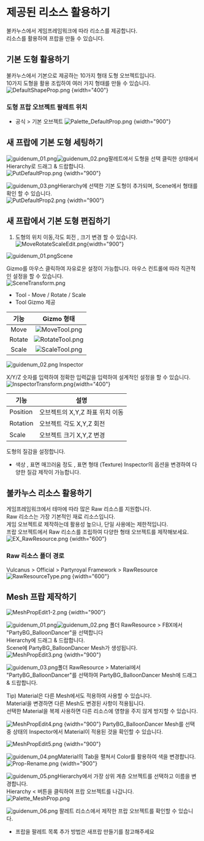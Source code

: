#  제공된 리소스 활용하기  
불카누스에서 게임프레임워크에 따라 리소스를 제공합니다.   
리소스를 활용하여 프랍을 만들 수 있습니다.

## 기본 도형 활용하기
불카누스에서 기본으로 제공하는 10가지 형태 도형 오브젝트입니다.  
10가지 도형을 활용 조립하여 여러 가지 형태를 만들 수 있습니다.  
![DefaultShapeProp.png](media/images/Prop-DefaultShape.png) {width="400"}

### 도형 프랍 오브젝트 팔레트 위치  
- 공식 > 기본 오브젝트
![Palette_DefaultProp.png](../How-to-Beginner-2-Party-Royal/media/images/Palette_DefaultProp.png) {width="900"}

## 새 프랍에 기본 도형 세팅하기  
![guidenum_01.png](../../media/image/guidenum_01.png)![guidenum_02.png](../../media/image/guidenum_02.png)팔레트에서 도형을 선택 클릭한 상태에서 Hierarchy로 드래그 & 드랍합니다.    
![PutDefaultProp.png](media/images/Put-Default-Prop.png) {width="900"}

![guidenum_03.png](../../media/image/guidenum_03.png)Hierarchy에 선택한 기본 도형이 추가되며, Scene에서 형태를 확인 할 수 있습니다.  
![PutDefaultProp2.png](media/images/Put-Default-Prop-2.png) {width="900"}  
  
## 새 프랍에서 기본 도형 편집하기
1. 도형의 위치 이동,각도 회전 , 크기 변경 할 수 있습니다.
![MoveRotateScaleEdit.png](media/images/Move-Rotate-Scale-Edit.png){width="900"}


![guidenum_01.png](../../media/image/guidenum_01.png)Scene   
  
Gizmo를 마우스 클릭하여 자유로운 설정이 가능합니다.
마우스 컨트롤에 따라 직관적인 설정을 할 수 있습니다.  
![SceneTransform.png](media/images/Scene-Transform.png)
- Tool - Move / Rotate / Scale 
- Tool Gizmo 제공

|   기능   |                                     Gizmo 형태                                     |
|:------:|:--------------------------------------------------------------------------------:|
|  Move  |   ![MoveTool.png](../How-to-Beginner-2-Party-Royal/media/images/Move-Tool.png)   |
| Rotate | ![RotateTool.png](../How-to-Beginner-2-Party-Royal/media/images/Rotate-Tool.png) |
| Scale  |  ![ScaleTool.png](../How-to-Beginner-2-Party-Royal/media/images/Scale-Tool.png)  |

  
![guidenum_02.png](../../media/image/guidenum_02.png) Inspector  
  
X/Y/Z 숫자를 입력하여 정확한 입력값을 입력하여 설계적인 설정을 할 수 있습니다.  
![InspectorTransform.png](media/images/Inspector-Transform.png){width="400"}

| 기능       | 설명                   |
|----------|----------------------|
| Position | 오브젝트의 X,Y,Z 좌표 위치 이동 |
| Rotation | 오브젝트 각도 X,Y,Z 회전     |
| Scale    | 오브젝트 크기 X,Y,Z 변경     |
  


도형의 질감을 설정합니다. 
- 색상 , 표면 매끄러움 정도 , 표면 형태 (Texture)
Inspector의 옵션을 변경하여 다양한 질감 제작이 가능합니다.

## 불카누스 리소스 활용하기
게임프레임워크에서 테마에 따라 많은 Raw 리소스를 지원합니다.  
Raw 리소스는 가장 기본적인 재료 리소스입니다.  
게임 오브젝트로 제작하는데 활용성 높으나, 단일 사용에는 제한적입니다.  
프랍 오브젝트에서 Raw 리소스를 조립하여 다양한 형태 오브젝트를 제작해보세요.
![EX_RawResource.png](media/images/EX-Raw-Resource.png) {width="600"}

### Raw 리소스 폴더 경로
Vulcanus > Official > Partyroyal Framework > RawResource  
![RawResourceType.png](media/images/Raw-Resource-Type.png) {width="600"}
## Mesh 프랍 제작하기   
![MeshPropEdit1-2.png](media/images/Prop-Mesh-Edit-1-2.png) {width="900"}  

![guidenum_01.png](../../media/image/guidenum_01.png)![guidenum_02.png](../../media/image/guidenum_02.png) 폴더 RawResource > FBX에서 "PartyBG_BalloonDancer"을 선택합니다   
Hierarchy에 드래그 & 드랍합니다.   
Scene에 PartyBG_BalloonDancer Mesh가 생성됩니다.  
![MeshPropEdit3.png](media/images/Prop-Mesh-Edit-3.png) {width="900"}

![guidenum_03.png](../../media/image/guidenum_03.png)폴더 RawResource > Material에서 "PartyBG_BalloonDancer"를 선택하여 PartyBG_BalloonDancer Mesh에 드래그 & 드랍합니다.

Tip) Material은 다른 Mesh에서도 적용하여 사용할 수 있습니다.   
Material을 변경하면 다른 Mesh도 변경된 사항이 적용됩니다.   
선택한 Material을 복제 사용하면 다른 리소스에 영향을 주지 않게 방지할 수 있습니다.

![MeshPropEdit4.png](media/images/Prop-Mesh-Edit-4.png) {width="900"}
PartyBG_BalloonDancer Mesh를 선택 중 상태의 Inspector에서 Material이 적용된 것을 확인할 수 있습니다.  

![MeshPropEdit5.png](media/images/Prop-Mesh-Edit-5.png) {width="900"}    

![guidenum_04.png](../../media/image/guidenum_04.png)Material의 Tab을 펼쳐서 Color를 활용하여 색을 변경합니다.  
![Prop-Rename.png](./media/images/Prop-Rename.png) {width="900"}  
  
![guidenum_05.png](../../media/image/guidenum_05.png)Hierarchy에서 가장 상위 계층 오브젝트를 선택하고 이름을 변경합니다.   
Hierarchy < 버튼을 클릭하여 프랍 오브젝트를 나갑니다.  
![Palette_MeshProp.png](./media/images/Palette_MeshProp.png)  
  
![guidenum_06.png](../../media/image/guidenum_06.png) 팔레트 리소스에서 제작한 프랍 오브젝트를 확인할 수 있습니다.  





- 프랍을 팔레트 목록 추가 방법은 새프랍 만들기를 참고해주세요


 
